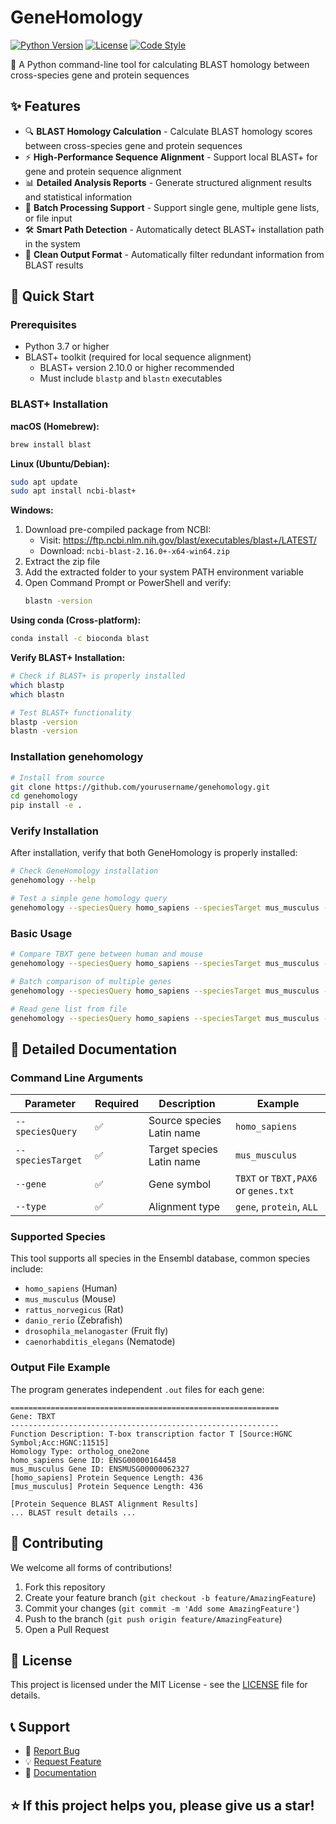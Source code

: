 # GeneHomology

[![Python Version](https://img.shields.io/badge/python-3.7%2B-blue.svg)](https://python.org)
[![License](https://img.shields.io/badge/license-MIT-green.svg)](LICENSE)
[![Code Style](https://img.shields.io/badge/code%20style-black-000000.svg)](https://github.com/psf/black)

🧬 A Python command-line tool for calculating BLAST homology between cross-species gene and protein sequences

## ✨ Features

- 🔍 **BLAST Homology Calculation** - Calculate BLAST homology scores between cross-species gene and protein sequences
- ⚡ **High-Performance Sequence Alignment** - Support local BLAST+ for gene and protein sequence alignment
- 📊 **Detailed Analysis Reports** - Generate structured alignment results and statistical information
- 📁 **Batch Processing Support** - Support single gene, multiple gene lists, or file input
- 🛠️ **Smart Path Detection** - Automatically detect BLAST+ installation path in the system
- 📝 **Clean Output Format** - Automatically filter redundant information from BLAST results

## 🚀 Quick Start

### Prerequisites

- Python 3.7 or higher
- BLAST+ toolkit (required for local sequence alignment)
  - BLAST+ version 2.10.0 or higher recommended
  - Must include `blastp` and `blastn` executables

### BLAST+ Installation

**macOS (Homebrew):**
```bash
brew install blast
```

**Linux (Ubuntu/Debian):**
```bash
sudo apt update
sudo apt install ncbi-blast+
```

**Windows:**
1. Download pre-compiled package from NCBI:
   - Visit: https://ftp.ncbi.nlm.nih.gov/blast/executables/blast+/LATEST/
   - Download: `ncbi-blast-2.16.0+-x64-win64.zip`
2. Extract the zip file
3. Add the extracted folder to your system PATH environment variable
4. Open Command Prompt or PowerShell and verify:
   ```bash
   blastn -version
   ```

**Using conda (Cross-platform):**
```bash
conda install -c bioconda blast
```

**Verify BLAST+ Installation:**
```bash
# Check if BLAST+ is properly installed
which blastp
which blastn

# Test BLAST+ functionality
blastp -version
blastn -version
```
### Installation genehomology

```bash
# Install from source
git clone https://github.com/yourusername/genehomology.git
cd genehomology
pip install -e .
```

### Verify Installation

After installation, verify that both GeneHomology is properly installed:

```bash
# Check GeneHomology installation
genehomology --help

# Test a simple gene homology query
genehomology --speciesQuery homo_sapiens --speciesTarget mus_musculus --gene TBXT --type protein
```

### Basic Usage

```bash
# Compare TBXT gene between human and mouse
genehomology --speciesQuery homo_sapiens --speciesTarget mus_musculus --gene TBXT --type protein

# Batch comparison of multiple genes
genehomology --speciesQuery homo_sapiens --speciesTarget mus_musculus --gene "TBXT,PAX6,BRCA1" --type ALL

# Read gene list from file
genehomology --speciesQuery homo_sapiens --speciesTarget mus_musculus --gene genes.txt --type gene
```

## 📖 Detailed Documentation

### Command Line Arguments

| Parameter | Required | Description | Example |
|-----------|----------|-------------|---------|
| `--speciesQuery` | ✅ | Source species Latin name | `homo_sapiens` |
| `--speciesTarget` | ✅ | Target species Latin name | `mus_musculus` |
| `--gene` | ✅ | Gene symbol | `TBXT` or `TBXT,PAX6` or `genes.txt` |
| `--type` | ✅ | Alignment type | `gene`, `protein`, `ALL` |

### Supported Species

This tool supports all species in the Ensembl database, common species include:

- `homo_sapiens` (Human)
- `mus_musculus` (Mouse)
- `rattus_norvegicus` (Rat)
- `danio_rerio` (Zebrafish)
- `drosophila_melanogaster` (Fruit fly)
- `caenorhabditis_elegans` (Nematode)

### Output File Example

The program generates independent `.out` files for each gene:

```
============================================================
Gene: TBXT
------------------------------------------------------------
Function Description: T-box transcription factor T [Source:HGNC Symbol;Acc:HGNC:11515]
Homology Type: ortholog_one2one
homo_sapiens Gene ID: ENSG00000164458
mus_musculus Gene ID: ENSMUSG00000062327
[homo_sapiens] Protein Sequence Length: 436
[mus_musculus] Protein Sequence Length: 436

[Protein Sequence BLAST Alignment Results]
... BLAST result details ...
```

## 🤝 Contributing

We welcome all forms of contributions!

1. Fork this repository
2. Create your feature branch (`git checkout -b feature/AmazingFeature`)
3. Commit your changes (`git commit -m 'Add some AmazingFeature'`)
4. Push to the branch (`git push origin feature/AmazingFeature`)
5. Open a Pull Request

## 📄 License

This project is licensed under the MIT License - see the [LICENSE](LICENSE) file for details.

## 📞 Support

- 🐛 [Report Bug](https://github.com/yourusername/genehomology/issues)
- 💡 [Request Feature](https://github.com/yourusername/genehomology/issues)
- 📖 [Documentation](https://github.com/yourusername/genehomology/wiki)

## ⭐ If this project helps you, please give us a star! 
